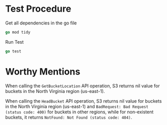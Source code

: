 # Test Procedure

<!-- In the S3Bucket() function, replace the variable `bucketName` with your desired s3 bucket. -->

Get all dependencies in the go file

```go
go mod tidy
```

Run Test

```go
go test
```

# Worthy Mentions

When calling the `GetBucketLocation` API operation, S3 returns nil value for buckets in the North Virginia region (us-east-1).

When calling the `HeadBucket` API operation, S3 returns nil value for buckets in the North Virginia region (us-east-1) and `BadRequest: Bad Request (status code: 400)` for buckets in other regions, while for non-existent buckets, it returns `NotFound: Not Found (status code: 404)`.
